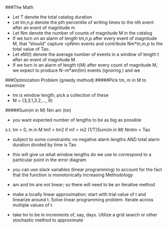 ###The Math
- Let T denote the total catalog duration
- Let tm,n,p denote the pth percentile of writing times to the nth event after an event of magnitude m
- Let Nm denote the number of counts of magnitude M in the catalog
- If we turn on an alarm of length tm,n,p after every event of magnitude M, that “should” capture >p*Nm*n events and contribute Nm*tn,m,p to the total value of Tao. 
- Let eM(t) denote the average number of events in a window of length t after an event of magnitude M
- If we turn in an alarm of length t(M) after every count of magnitude M, we expect to produce N¬m*am(tm) events (ignoring ) and we 

###Optimization Problem (greedy method)
#####Pick tm, m in M to maximize
-	tm is window length; pick a collection of these
-	M = {3,3.1,3.2,…, 9}

#####Sum(m in M) Nm am (tm) 
-	you want expected number of lengths to be as big as possible

s.t. 
tm > 0, m in M
tm1 > tm2 if m1 > m2
(1/T)*Sum(m in M) Nm*tm < Tao
-	subject to some constraints: no negative alarm lengths AND total alarm duration divided by time is Tao

-	this will give us what window lengths do we use to correspond to a particular point in the error diagram
  - you can use slack variables (linear programming) to account for the fact that the function is monotonically increasing
Methodology
-	am and tm are not linear; so there will need to be an iterative method
  - make a locally linear approximation; start with trial value of t and linearize around t. Solve linear programming problem. Iterate across multiple values of t.
  - take tm to be in increments of, say, days. Utilize a grid search or other stochastic method to approximate 


